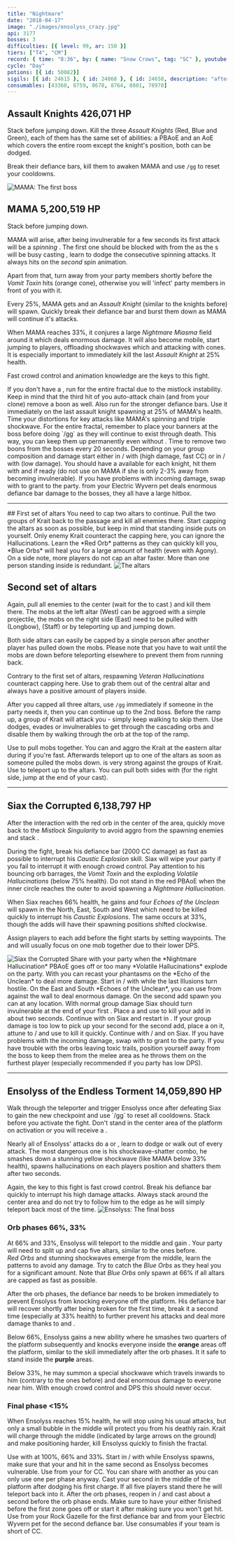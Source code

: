 ```yaml
---
title: "Nightmare"
date: "2018-04-17"
image: "./images/ensolyss_crazy.jpg"
api: 3177
bosses: 3
difficulties: [{ level: 99, ar: 150 }]
tiers: ["T4", "CM"]
record: { time: "8:36", by: { name: "Snow Crows", tag: "SC" }, youtube: [{ id: "WS3chFLSyiM", name: "Van Gherwen", specialization: "Chronomancer" }, { id: "TOautynEh6o", name: "Muto", specialization: "Berserker" }, { id: "_E6695pbGu8", name: "Roul", specialization: "Tempest" }, { id: "CsTSgY5gyUI", name: "Breke", specialization: "Tempest" }, { id: "gP1yv1Pffzg", name: "Derpy", specialization: "Druid" }]}
cycle: "Day"
potions: [{ id: 50082}]
sigils: [{ id: 24615 }, { id: 24868 }, { id: 24658, description: "after MAMA" }]
consumables: [43360, 8759, 8678, 8764, 8801, 78978]
---
```


## Assault Knights <Item id="50082" text="false"/><Label>426,071 HP</Label>

Stack <Boon name="might"/> before jumping down. Kill the three _Assault Knights_ (Red, Blue and Green), each of them has the same set of abilities: a PBAoE <Control name="knockdown"/> and an AoE <Control name="pull"/> which covers the entire room except the knight's position, both can be dodged.

Break their defiance bars, kill them to awaken MAMA and use `/gg` to reset your cooldowns.

<Image src="./images/mama.jpg" title="MAMA: The first boss"/>

## <Boss/> MAMA <Item id="50082" text="false"/><Label>5,200,519 HP</Label>

Stack <Boon name="might"/> before jumping down.

MAMA will arise, after being invulnerable for a few seconds its first attack will be a _spinning <Control name="knockback"/>_. The first one should be blocked with <Boon name="aegis"/> from the <Specialization name="mesmer"/> as the <Specialization name="elementalist"/>s will be busy casting <Skill id="5501"/>, learn to dodge the consecutive spinning attacks. It always hits on the _second_ spin animation.

Apart from that, turn away from your party members shortly before the _Vomit Toxin_ hits (orange cone), otherwise you will 'infect' party members in front of you with it.

Every 25%, MAMA gets <Effect name="invulnerability"/> and an _Assault Knight_ (similar to the knights before) will spawn. Quickly break their defiance bar and burst them down as MAMA will continue it's attacks.

When MAMA reaches 33%, it conjures a large _Nightmare Miasma_ field around it which deals enormous damage. It will also become mobile, start jumping to players, offloading shockwaves which <Control name="knockdown"/> and attacking with <Control name="stun"/> cones. It is especially important to immediately kill the last _Assault Knight_ at 25% health.

Fast crowd control and animation knowledge are the keys to this fight.

<Tips>
    <Tip specialization="chronomancer">If you don't have a <Specialization name="spellbreaker"/>, run <Skill id="10267"/> for the entire fractal due to the <Instability name="No Pain, No Gain"/> mistlock instability.    
        Keep in mind that the third hit of you auto-attack chain (and from your <Skill id="10173"/> clone) remove a boon as well.    
        Also run <Skill id="29519"/> for the stronger defiance bars. Use it immediately on the last assault knight spawning at 25% of MAMA's health.    
        Time your distortions for key attacks like MAMA's spinning and triple shockwave.</Tip> 
    <Tip specialization="spellbreaker">For the entire fractal, remember to place your banners at the boss before doing `/gg` as they will continue to exist through death. This way, you can keep them up permanently even without <Boon name="alacrity"/>.    
        Time <Skill id="45252"/> to remove two boons from the bosses every 20 seconds.</Tip>
    <Tip specialization="weaver">Depending on your group composition and damage start either in <Skill id="5494" text="false"/>/<Skill id="5492" text="false"/> with <Skill id="5737"/> (high damage, fast CC) or in <Skill id="5495" text="false"/>/<Skill id="5492" text="false"/> with <Skill id="5528"/> (low damage).    
        You should have a <Skill id="5624"/> available for each knight, hit them with <Skill id="5733"/> and <Skill id="5725"/> if ready (do not use <Skill id="5725"/> on MAMA if she is only 2-3% away from becoming invulnerable).</Tip>
    <Tip specialization="druid">If you have problems with incoming damage, swap <Skill id="12497"/> with <Skill id="12495"/> to grant <Boon name="protection"/> to the party.    
        <Skill id="31639"/> from your Electric Wyvern pet deals enormous defiance bar damage to the bosses, they all have a large hitbox.</Tip>
</Tips>

---

<Grid>
<Column>
## First set of altars <Item id="50082" text="false"/><Item id="24658" text="false"/>
You need to cap two altars to continue. Pull the two groups of Krait back to the passage and kill all enemies there. Start capping the altars as soon as possible, but keep in mind that standing inside puts <Effect name="agony"/> on yourself. Only enemy Krait counteract the capping here, you can ignore the Hallucinations.    
Learn the *Red Orb* patterns as they can quickly kill you, *Blue Orbs* will heal you for a large amount of health (even with Agony).    
On a side note, more players do not cap an altar faster. More than one person standing inside is redundant.
</Column>
<Column width="6" compact>
<Image src="./images/altars.jpg" title="The altars" compact/>
</Column>
</Grid>

## Second set of altars <Item id="50082" text="false"/><Item id="24658" text="false"/>

Again, pull all enemies to the center (wait for the <Specialization name="mesmer"/> to cast <Skill id="10186"/>) and kill them there. The mobs at the left altar (West) can be aggroed with a simple projectile, the mobs on the right side (East) need to be pulled with <Skill id="14381"/> (Longbow), <Skill id="5491"/> (Staff) or by teleporting up and jumping down.

Both side altars can easily be capped by a single person after another player has pulled down the mobs. Please note that you have to wait until the mobs are down before teleporting elsewhere to prevent them from running back.

Contrary to the first set of altars, respawning _Veteran Hallucinations_ counteract capping here. Use <Control name="pull"/> to grab them out of the central altar and always have a positive amount of players inside.

After you capped all three altars, use `/gg` immediately if someone in the party needs it, then you can continue up to the 2nd boss. Before the ramp up, a group of Krait will attack you - simply keep walking to skip them. Use dodges, evades or invulnerables to get through the cascading orbs and disable them by walking through the orb at the top of the ramp.

<Tips>
    <Tip specialization="chronomancer">Use <Skill id="10363"/> to pull mobs together.    
        You can <Skill id="10200"/> and aggro the Krait at the eastern altar during <Skill id="29830"/> if you're fast. Afterwards teleport up to one of the altars as soon as someone pulled the mobs down.</Tip>
    <Tip specialization="weaver"><Skill id="5738"/> is very strong against the groups of Krait. Use <Skill id="5536"/> to teleport up to the altars. You can pull both sides with <Skill id="5491"/> (for the right side, jump at the end of your cast).</Tip>
</Tips>

---

## <Boss/> Siax the Corrupted <Item id="50082" text="false"/><Item id="24658" text="false"/><Label>6,138,797 HP</Label>

After the interaction with the red orb in the center of the area, quickly move back to the _Mistlock Singularity_ to avoid aggro from the spawning enemies and stack <Boon name="might"/>.

During the fight, break his defiance bar (2000 CC damage) as fast as possible to interrupt his _Caustic Explosion_ skill. Siax will wipe your party if you fail to interrupt it with enough crowd control. Pay attention to his bouncing orb barrages, the _Vomit Toxin_ and the exploding _Volatile Hallucinations_ (below 75% health). Do not stand in the red PBAoE when the inner circle reaches the outer to avoid spawning a _Nightmare Hallucination_.

When Siax reaches 66% health, he gains <Effect name="invulnerability"/> and four _Echoes of the Unclean_ will spawn in the North, East, South and West which need to be killed quickly to interrupt his _Caustic Explosions_. The same occurs at 33%, though the adds will have their spawning positions shifted clockwise.

Assign players to each add before the fight starts by setting waypoints. The <Specialization name="mesmer"/> and <Specialization name="druid"/> will usually focus on one mob together due to their lower DPS.

<Image src="./images/siax.jpg" title="Siax the Corrupted"/>

<Tips>
    <Tip specialization="chronomancer">Share <Boon name="aegis"/> with your party when the *Nightmare Hallucination* PBAoE goes off or too many *Volatile Hallucinations* explode on the party.    
        With <Skill id="21750"/> you can recast your phantasms on the *Echo of the Unclean* to deal more damage.</Tip>
    <Tip specialization="weaver"> Start in <Skill id="5495" text="false"/>/<Skill id="5492" text="false"/> with <Skill id="5528"/> while the last Illusions turn hostile.    
        On the East and South *Echoes of the Unclean*, you can use <Skill id="5697"/> from <Skill id="5516"/> against the wall to deal enormous damage. On the second add spawn you can <Skill id="5697"/> at any location.    
        With normal group damage Siax should turn invulnerable at the end of your first <Skill id="5624"/>. Place a <Skill id="13339"/> and use <Skill id="5697"/> to kill your add in about two seconds.    
        Continue with <Skill id="5531"/> on Siax and restart in <Skill id="5492"/>.    
        If your group damage is too low to pick up your second <Skill id="5516"/> for the second add, place a <Skill id="13339"/> on it, attune to <Skill id="5494" text="false"/>/<Skill id="5492" text="false"/> and use <Skill id="41125"/> to kill it quickly.    
        Continue with <Skill id="5494" text="false"/>/<Skill id="5492" text="false"/> and <Skill id="5737"/> on Siax.</Tip>
    <Tip specialization="druid">If you have problems with the incoming damage, swap <Skill id="12497"/> with <Skill id="12495"/> to grant <Boon name="protection"/> to the party.    
        If you have trouble with the orbs leaving toxic trails, position yourself away from the boss to keep them from the melee area as he throws them on the furthest player (especially recommended if you party has low DPS).</Tip>    
</Tips>

---

## Ensolyss of the Endless Torment <Item id="50082" text="false"/><Item id="24658" text="false"/><Label>14,059,890 HP</Label>

<Grid>
<Column>
Walk through the teleporter and trigger Ensolyss once after defeating Siax to gain the new checkpoint and use `/gg` to reset all cooldowns. Stack <Boon name="might"/> before you activate the fight. Don't stand in the center area of the platform on activation or you will receive a <Control name="knockback"/>.

Nearly all of Ensolyss' attacks do a <Control name="knockback"/> or <Control name="pull"/>, learn to dodge or walk out of every attack. The most dangerous one is his shockwave-shatter combo, he smashes down a stunning yellow shockwave (like MAMA below 33% health), spawns hallucinations on each players position and shatters them after two seconds.

Again, the key to this fight is fast crowd control. Break his defiance bar quickly to interrupt his high damage attacks. Always stack around the center area and do not try to follow him to the edge as he will simply teleport back most of the time.
</Column>
<Column compact>
<Image src="./images/ensolyss.jpg" title="Ensolyss: The final boss" compact/>
</Column>
</Grid>

### Orb phases <Label>66%, 33%</Label>

At 66% and 33%, Ensolyss will teleport to the middle and gain <Effect name="invulnerability"/>. Your party will need to split up and cap five altars, similar to the ones before.  
_Red Orbs_ and stunning shockwaves emerge from the middle, learn the patterns to avoid any damage. Try to catch the _Blue Orbs_ as they heal you for a significant amount. Note that _Blue Orbs_ only spawn at 66% if all altars are capped as fast as possible.

After the orb phases, the defiance bar needs to be broken immediately to prevent Ensolyss from knocking everyone off the platform. His defiance bar will recover shortly after being broken for the first time, break it a second time (especially at 33% health) to further prevent his attacks and deal more damage thanks to <Item id="24868"/> and <Trait id="1502"/>.

Below 66%, Ensolyss gains a new ability where he smashes two quarters of the platform subsequently and knocks everyone inside the **orange** areas off the platform, similar to the skill immediately after the orb phases. It it safe to stand inside the **purple** areas.

Below 33%, he may summon a special shockwave which travels inwards to him (contrary to the ones before) and deal enormous damage to everyone near him. With enough crowd control and DPS this should never occur.

### Final phase <Label><15%</Label>

When Ensolyss reaches 15% health, he will stop using his usual attacks, but only a small bubble in the middle will protect you from his deathly rain. Krait will charge through the middle (indicated by large arrows on the ground) and make positioning harder, kill Ensolyss quickly to finish the fractal.

<Tips>
    <Tip specialization="chronomancer">Use <Skill id="29519"/> with <Skill id="29830"/> at 100%, 66% and 33%.</Tip>
    <Tip specialization="weaver">Start in <Skill id="5495" text="false"/>/<Skill id="5492" text="false"/> with <Skill id="5528"/> while Ensolyss spawns, make sure that your <Skill id="13339"/> and <Skill id="43762"/> hit in the same second as Ensolyss becomes vulnerable.    
        Use <Skill id="5733"/> from your <Skill id="5624"/> for CC.    
        You can share <Skill id="5516"/> with another <Specialization name="weaver"/> as you can only use one per phase anyway.    
        Cast your second <Skill id="5501"/> in the middle of the platform after dodging his first charge. If all five players stand there he will teleport back into it.    
        After the orb phases, reopen in <Skill id="5495" text="false"/>/<Skill id="5492" text="false"/> and cast <Skill id="5528"/> about a second before the orb phase ends. Make sure to have your <Skill id="5501"/> either finished before the first <Control name="knockback"/> zone goes off or start it after making sure you won't get hit.</Tip>
    <Tip specialization="druid">Use <Skill id="43636"/> from your Rock Gazelle for the first defiance bar and <Skill id="31639"/> from your Electric Wyvern pet for the second defiance bar. Use consumables if your team is short of CC.</Tip>    
</Tips>

